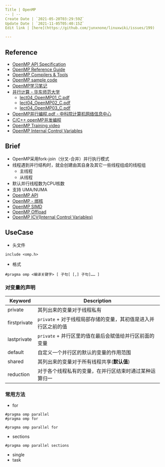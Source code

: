 ```yaml
---
Title | OpenMP
-- | --
Create Date | `2021-05-20T03:29:59Z`
Update Date | `2021-11-05T05:40:15Z`
Edit link | [here](https://github.com/junxnone/linuxwiki/issues/199)

---
```

## Reference
- [OpenMP API Specification](https://www.openmp.org/spec-html/5.1/openmp.html)
- [OpenMP Reference Guide](https://www.openmp.org/resources/refguides/)
- [OpenMP Compilers & Tools](https://www.openmp.org/resources/openmp-compilers-tools/)
- [OpenMP sample code](https://github.com/OpenMP/Examples/tree/main/sources)
- [OpenMP学习笔记](https://blog.csdn.net/qq_40379678/article/details/107788716)
- [并行计算 - 华东师范大学 ](http://math.ecnu.edu.cn/~jypan/Teaching/ParaComp/) 
  - [lect04_OpenMP01_C.pdf](https://github.com/junxnone/tech-io/files/6613360/lect04_OpenMP01_C.pdf)
  - [lect04_OpenMP02_C.pdf](https://github.com/junxnone/tech-io/files/6613361/lect04_OpenMP02_C.pdf)
  - [lect04_OpenMP03_C.pdf](https://github.com/junxnone/tech-io/files/6613363/lect04_OpenMP03_C.pdf)
- [OpenMP并行编程.pdf -  中科院计算机网络信息中心](https://github.com/junxnone/tech-io/files/6986206/OpenMP.pdf)
- [C/C++ openMP并发编程](https://blog.csdn.net/qq_30024069/article/details/93355022)
- [OpenMP Training video](https://www.youtube.com/watch?v=nE-xN4Bf8XI&list=PLLX-Q6B8xqZ8n8bwjGdzBJ25X2utwnoEG)
- [OpenMP Internal Control Variables](https://www.openmp.org/spec-html/5.0/openmpse13.html)


## Brief

- OpenMP采用fork-join（分叉-合并）并行执行模式
- 线程遇到并行结构时，就会创建由其自身及其它一些线程组成的线程组
  - 主线程
  - 从线程
- 默认并行线程数为CPU核数
- 支持 UMA/NUMA
- [OpenMP API](/OpenMP_API)
- [OpenMP - 绑核](/OpenMP_Bind_Core)
- [OpenMP SIMD](/OpenMP_SIMD)
- [OpenMP Offload](/OpenMP_Offload)
- [OpenMP ICV(Internal Control Variables)]()


## UseCase

- 头文件
```
include <omp.h>
```
- 格式
```
#pragma omp <编译关键字> [ 子句[ [,] 子句]…… ]
```

### 对变量的声明

Keyword | Description
-- | --
private | 其列出来的变量对于线程私有
firstprivate |  `private` + 对于线程局部存储的变量，其初值是进入并行区之前的值
lastprivate | `private` + 并行区里的值在最后会赋值给并行区前面的变量
default | 自定义一个并行区的默认的变量的作用范围
shared |其列出来的变量对于所有线程共享(**默认值**)
reduction | 对于各个线程私有的变量，在并行区结束时通过某种运算归一




### 常用方法

- for
```
#pragma omp parallel
#pragma omp for
```
```
#pragma omp parallel for
```
- sections
```
#pragma omp parallel sections
```
- single
- task


